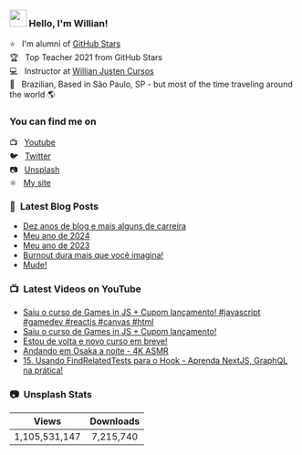 ### <img src="https://media.giphy.com/media/hvRJCLFzcasrR4ia7z/giphy.gif" width="30px" height="30px"> Hello, I'm Willian!

⭐ &nbsp; I'm alumni of [GitHub Stars](https://stars.github.com/alumni/) <br>
🏆 &nbsp; Top Teacher 2021 from GitHub Stars <br>
💻 &nbsp; Instructor at [Willian Justen Cursos](https://willianjusten.com.br/cursos) <br>
🏡 &nbsp; Brazilian, Based in São Paulo, SP - but most of the time traveling around the world 🌎

### You can find me on

📺 &nbsp; [Youtube](https://www.youtube.com/WillianJustenCursos/?sub_confirmation=1) <br>
🐦 &nbsp; [Twitter](https://twitter.com/Willian_justen) <br>
📷 &nbsp; [Unsplash](https://unsplash.com/@willianjusten) <br>
⚛️ &nbsp; [My site](https://willianjusten.com.br) <br>

### 📕 &nbsp;Latest Blog Posts

<!-- BLOG:START -->
- [Dez anos de blog e mais alguns de carreira](https://willianjusten.com.br/dez-anos-de-blog)
- [Meu ano de 2024](https://willianjusten.com.br/meu-ano-de-2024)
- [Meu ano de 2023](https://willianjusten.com.br/meu-ano-de-2023)
- [Burnout dura mais que você imagina!](https://willianjusten.com.br/burnout-e-o-tempo)
- [Mude!](https://willianjusten.com.br/mude)
<!-- BLOG:END -->

### 📺 &nbsp;Latest Videos on YouTube

<!-- YOUTUBE:START -->
- [Saiu o curso de Games in JS + Cupom lançamento! #javascript #gamedev #reactjs #canvas #html](https://www.youtube.com/watch?v=5wGvOKN_Vr4)
- [Saiu o curso de Games in JS + Cupom lançamento!](https://www.youtube.com/watch?v=PGpyMM4LjEA)
- [Estou de volta e novo curso em breve!](https://www.youtube.com/watch?v=xrcicnrsCno)
- [Andando em Osaka a noite - 4K ASMR](https://www.youtube.com/watch?v=wkp4hs_i2t4)
- [15. Usando FindRelatedTests para o Hook - Aprenda NextJS, GraphQL na prática!](https://www.youtube.com/watch?v=-ZDecbMeNNE)
<!-- YOUTUBE:END -->

### 📷 &nbsp;Unsplash Stats

<!-- UNSPLASH-STATS:START -->
| **Views**         | **Downloads**        |
|:-----------------:|:--------------------:|
|1,105,531,147   | 7,215,740 |
<!-- UNSPLASH-STATS:END -->
